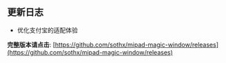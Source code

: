 ## 更新日志


- 优化支付宝的适配体验




**完整版本请点击**: [https://github.com/sothx/mipad-magic-window/releases](https://github.com/sothx/mipad-magic-window/releases)